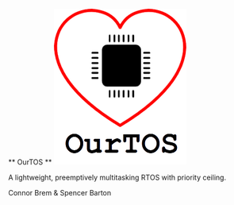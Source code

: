  ** OurTOS ** 
 ![OurTOS](https://raw.githubusercontent.com/cbrem/ourtos/master/logo.png)

 A lightweight, preemptively multitasking RTOS with priority ceiling.
 
 Connor Brem & Spencer Barton
